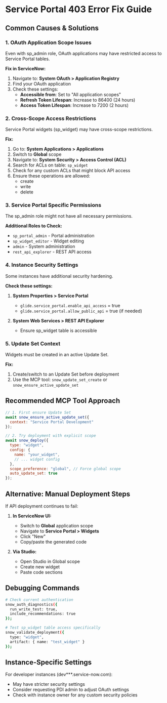 # Service Portal 403 Error Fix Guide

## Common Causes & Solutions

### 1. OAuth Application Scope Issues
Even with sp_admin role, OAuth applications may have restricted access to Service Portal tables.

**Fix in ServiceNow:**
1. Navigate to: **System OAuth > Application Registry**
2. Find your OAuth application
3. Check these settings:
   - **Accessible from**: Set to "All application scopes"
   - **Refresh Token Lifespan**: Increase to 86400 (24 hours)
   - **Access Token Lifespan**: Increase to 7200 (2 hours)

### 2. Cross-Scope Access Restrictions
Service Portal widgets (sp_widget) may have cross-scope restrictions.

**Fix:**
1. Go to: **System Applications > Applications**
2. Switch to **Global** scope
3. Navigate to: **System Security > Access Control (ACL)**
4. Search for ACLs on table: `sp_widget`
5. Check for any custom ACLs that might block API access
6. Ensure these operations are allowed:
   - create
   - write
   - delete

### 3. Service Portal Specific Permissions
The sp_admin role might not have all necessary permissions.

**Additional Roles to Check:**
- `sp_portal_admin` - Portal administration
- `sp_widget_editor` - Widget editing
- `admin` - System administration
- `rest_api_explorer` - REST API access

### 4. Instance Security Settings
Some instances have additional security hardening.

**Check these settings:**
1. **System Properties > Service Portal**
   - `glide.service_portal.enable_api_access` = true
   - `glide.service_portal.allow_public_api` = true (if needed)

2. **System Web Services > REST API Explorer**
   - Ensure sp_widget table is accessible

### 5. Update Set Context
Widgets must be created in an active Update Set.

**Fix:**
1. Create/switch to an Update Set before deployment
2. Use the MCP tool: `snow_update_set_create` or `snow_ensure_active_update_set`

## Recommended MCP Tool Approach

```javascript
// 1. First ensure Update Set
await snow_ensure_active_update_set({
  context: "Service Portal Development"
});

// 2. Try deployment with explicit scope
await snow_deploy({
  type: "widget",
  config: {
    name: "your_widget",
    // ... widget config
  },
  scope_preference: "global", // Force global scope
  auto_update_set: true
});
```

## Alternative: Manual Deployment Steps

If API deployment continues to fail:

1. **In ServiceNow UI:**
   - Switch to **Global** application scope
   - Navigate to **Service Portal > Widgets**
   - Click "New"
   - Copy/paste the generated code

2. **Via Studio:**
   - Open Studio in Global scope
   - Create new widget
   - Paste code sections

## Debugging Commands

```bash
# Check current authentication
snow_auth_diagnostics({
  run_write_test: true,
  include_recommendations: true
});

# Test sp_widget table access specifically
snow_validate_deployment({
  type: "widget",
  artifact: { name: "test_widget" }
});
```

## Instance-Specific Settings

For developer instances (dev***.service-now.com):
- May have stricter security settings
- Consider requesting PDI admin to adjust OAuth settings
- Check with instance owner for any custom security policies
